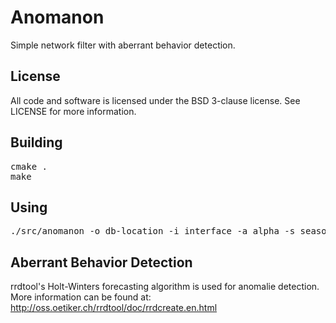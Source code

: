 Anomanon
========
Simple network filter with aberrant behavior detection.

License
-------
All code and software is licensed under the BSD 3-clause license.
See LICENSE for more information.

Building
--------
<pre>
cmake .
make
</pre>

Using
-----
<pre>
./src/anomanon -o db-location -i interface -a alpha -s season [-b beta] [-q filter]
</pre>

Aberrant Behavior Detection
---------------------------
rrdtool's Holt-Winters forecasting algorithm is used for anomalie detection.
More information can be found at:
http://oss.oetiker.ch/rrdtool/doc/rrdcreate.en.html

